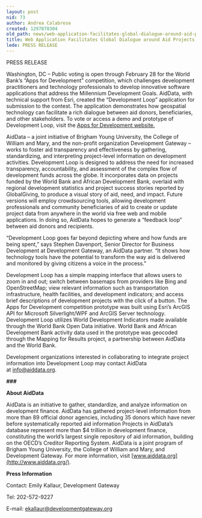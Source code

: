 ```yaml
---
layout: post
nid: 73
author: Andrea Calabrese
created: 1297878304
old_path: news/web-application-facilitates-global-dialogue-around-aid-projects
title: Web Application Facilitates Global Dialogue around Aid Projects
lede: PRESS RELEASE
---
```


PRESS RELEASE

Washington, DC – Public voting is open through February 28 for the World Bank’s “Apps for Development” competition, which challenges development practitioners and technology professionals to develop innovative software applications that address the Millennium Development Goals. AidData, with technical support from Esri, created the “Development Loop” application for submission to the contest. The application demonstrates how geospatial technology can facilitate a rich dialogue between aid donors, beneficiaries, and other stakeholders. To vote or access a demo and prototype of Development Loop, visit the [Apps for Development website.](http://appsfordevelopment.challengepost.com/challenges/78/submissions/1412-development-loop)

AidData – a joint initiative of Brigham Young University, the College of William and Mary, and the non-profit organization Development Gateway – works to foster aid transparency and effectiveness by gathering, standardizing, and interpreting project-level information on development activities. Development Loop is designed to address the need for increased transparency, accountability, and assessment of the complex flow of development funds across the globe. It incorporates data on projects funded by the World Bank and African Development Bank, overlaid with regional development statistics and project success stories reported by GlobalGiving, to produce a visual story of aid, need, and impact. Future versions will employ crowdsourcing tools, allowing development professionals and community beneficiaries of aid to create or update project data from anywhere in the world via free web and mobile applications. In doing so, AidData hopes to generate a “feedback loop” between aid donors and recipients.

“Development Loop goes far beyond depicting where and how funds are being spent,” says Stephen Davenport, Senior Director for Business Development at Development Gateway, an AidData partner. “It shows how technology tools have the potential to transform the way aid is delivered and monitored by giving citizens a voice in the process."

Development Loop has a simple mapping interface that allows users to zoom in and out; switch between basemaps from providers like Bing and OpenStreetMap; view relevant information such as transportation infrastructure, health facilities, and development indicators; and access brief descriptions of development projects with the click of a button. The Apps for Development competition prototype was built using Esri’s ArcGIS API for Microsoft Silverlight/WPF and ArcGIS Server technology. Development Loop utilizes World Development Indicators made available through the World Bank Open Data initiative. World Bank and African Development Bank activity data used in the prototype was geocoded through the Mapping for Results project, a partnership between AidData and the World Bank.

Development organizations interested in collaborating to integrate project information into Development Loop may contact AidData at [info@aiddata.org](mailto:info@aiddata.org).

**\###**

**About AidData**

AidData is an initiative to gather, standardize, and analyze information on development finance. AidData has gathered project-level information from more than 89 official donor agencies, including 35 donors which have never before systematically reported aid information Projects in AidData’s database represent more than $4 trillion in development finance, constituting the world’s largest single repository of aid information, building on the OECD’s Creditor Reporting System. AidData is a joint program of Brigham Young University, the College of William and Mary, and Development Gateway. For more information, visit [www.aiddata.org](http://www.aiddata.org/).

**Press Information**

Contact: Emily Kallaur, Development Gateway

Tel: 202-572-9227

E-mail: [ekallaur@developmentgateway.org](mailto:ekallaur@developmentgateway.org)
